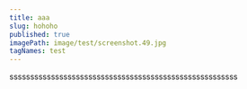 ```yaml
---
title: aaa
slug: hohoho
published: true
imagePath: image/test/screenshot.49.jpg
tagNames: test
---
```

sssssssssssssssssssssssssssssssssssssssssssssssssssssss